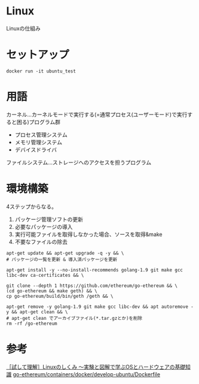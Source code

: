 # Linux
Linuxの仕組み

# セットアップ
```Console:
docker run -it ubuntu_test
```

# 用語
カーネル...カーネルモードで実行する(=通常プロセス(ユーザーモード)で実行すると困る)プログラム群
* プロセス管理システム
* メモリ管理システム
* デバイスドライバ

ファイルシステム...ストレージへのアクセスを担うプログラム

# 環境構築
4ステップからなる。  
1. パッケージ管理ソフトの更新  
2. 必要なパッケージの導入  
3. 実行可能ファイルを取得しなかった場合、ソースを取得&make
4. 不要なファイルの除去

```Console:
apt-get update && apt-get upgrade -q -y && \
# パッケージの一覧を更新 & 導入済パッケージを更新

apt-get install -y --no-install-recommends golang-1.9 git make gcc libc-dev ca-certificates && \

git clone --depth 1 https://github.com/ethereum/go-ethereum && \
(cd go-ethereum && make geth) && \
cp go-ethereum/build/bin/geth /geth && \

apt-get remove -y golang-1.9 git make gcc libc-dev && apt autoremove -y && apt-get clean && \
# apt-get clean でアーカイブファイル(*.tar.gzとか)を削除
rm -rf /go-ethereum
```


# 参考
[［試して理解］Linuxのしくみ ～実験と図解で学ぶOSとハードウェアの基礎知識](https://www.amazon.co.jp/%EF%BC%BB%E8%A9%A6%E3%81%97%E3%81%A6%E7%90%86%E8%A7%A3%EF%BC%BDLinux%E3%81%AE%E3%81%97%E3%81%8F%E3%81%BF-%EF%BD%9E%E5%AE%9F%E9%A8%93%E3%81%A8%E5%9B%B3%E8%A7%A3%E3%81%A7%E5%AD%A6%E3%81%B6OS%E3%81%A8%E3%83%8F%E3%83%BC%E3%83%89%E3%82%A6%E3%82%A7%E3%82%A2%E3%81%AE%E5%9F%BA%E7%A4%8E%E7%9F%A5%E8%AD%98-%E6%AD%A6%E5%86%85-%E8%A6%9A-ebook/dp/B079YJS1J1)
[go-ethereum/containers/docker/develop-ubuntu/Dockerfile](https://github.com/ethereum/go-ethereum/blob/master/containers/docker/develop-ubuntu/Dockerfile)